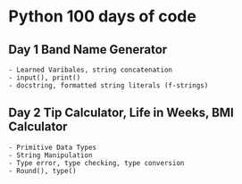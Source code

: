 # Python 100 days of code

## Day 1 Band Name Generator

    - Learned Varibales, string concatenation
    - input(), print()
    - docstring, formatted string literals (f-strings)

## Day 2 Tip Calculator, Life in Weeks, BMI Calculator

    - Primitive Data Types
    - String Manipulation
    - Type error, type checking, type conversion
    - Round(), type()
